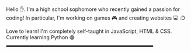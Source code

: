
<p>Hello ✋. I'm a high school sophomore who recently gained a passion for coding! In particular, I'm working on games 🎮 and creating websites 💻 :D</p>
<p>Love to learn! I'm completely self-taught in JavaScript, HTML & CSS. Currently learning Python 😁</p>
<hr style='width:80%;text-align:center;height:4px;border-radius:4px;color:rgb(255, 0, 119);'>



<!--
**zzero10/zzero10** is a ✨ _special_ ✨ repository because its `README.md` (this file) appears on your GitHub profile.

Here are some ideas to get you started:

- 🔭 I’m currently working on ...
- 🌱 I’m currently learning ...
- 👯 I’m looking to collaborate on ...
- 🤔 I’m looking for help with ...
- 💬 Ask me about ...
- 📫 How to reach me: ...
- 😄 Pronouns: ...
- ⚡ Fun fact: ...
-->
